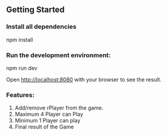 

## Getting Started

### Install all dependencies
npm install

### Run the development environment:
npm run dev


Open [http://localhost:8080](http://localhost:8080) with your browser to see the result.

### Features:
1. Add/remove rPlayer from the game.
2. Maximum 4 Player can Play
3. Minimum 1 Player can play
4. Final result of the Game